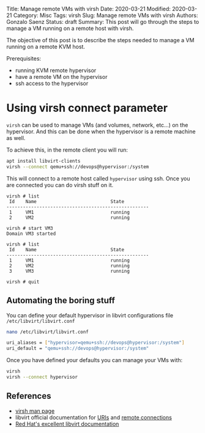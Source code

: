 Title: Manage remote VMs with virsh
Date: 2020-03-21
Modified: 2020-03-21
Category: Misc
Tags: virsh
Slug: Manage remote VMs with virsh
Authors: Gonzalo Saenz
Status: draft
Summary: This post will go through the steps to manage a VM running on a remote host with virsh.

The objective of this post is to describe the steps needed to manage a VM running on a remote KVM host.

Prerequisites:

* running KVM remote hypervisor
* have a remote VM on the hypervisor
* ssh access to the hypervisor

# Using virsh connect parameter

`virsh` can be used to manage VMs (and volumes, network, etc...) on the hypervisor. And this can be done when the hypervisor is a remote machine as well.

To achieve this, in the remote client you will run:
```sh
apt install libvirt-clients
virsh --connect qemu+ssh://devops@hypervisor:/system
```

This will connect to a remote host called `hypervisor` using ssh. Once you are connected you can do virsh stuff on it.

```
virsh # list
 Id    Name                           State
----------------------------------------------------
 1     VM1                            running
 2     VM2                            running

virsh # start VM3
Domain VM3 started

virsh # list
 Id    Name                           State
----------------------------------------------------
 1     VM1                            running
 2     VM2                            running
 3     VM3                            running

virsh # quit
```

## Automating the boring stuff

You can define your default hypervisor in libvirt configurations file `/etc/libvirt/libvirt.conf`

```sh
nano /etc/libvirt/libvirt.conf

uri_aliases = ["hypervisor=qemu+ssh://devops@hypervisor:/system"]
uri_default = "qemu+ssh://devops@hypervisor:/system"
```

Once you have defined your defaults you can manage your VMs with:
```sh
virsh
virsh --connect hypervisor
```

## References
* [virsh man page](https://manpages.ubuntu.com/manpages/bionic/man1/virsh.1.html)
* libvirt official documentation for [URIs](https://libvirt.org/uri.html) and [remote connections](https://libvirt.org/remote.html)
* [Red Hat's excellent libvirt documentation](https://access.redhat.com/documentation/en-us/red_hat_enterprise_linux/7/html/virtualization_deployment_and_administration_guide/chap-Remote_management_of_guests#form-Transport_modes-Remote_URIs)
